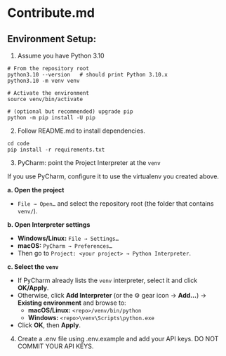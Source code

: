 # Contribute.md

## Environment Setup:

1. Assume you have Python 3.10

```shell
# From the repository root
python3.10 --version   # should print Python 3.10.x
python3.10 -m venv venv

# Activate the environment
source venv/bin/activate

# (optional but recommended) upgrade pip
python -m pip install -U pip
```

2. Follow README.md to install dependencies.

```shell
cd code
pip install -r requirements.txt
```

3. PyCharm: point the Project Interpreter at the `venv`

If you use PyCharm, configure it to use the virtualenv you created above.

**a. Open the project**

- `File → Open…` and select the repository root (the folder that contains `venv/`).

**b. Open Interpreter settings**

- **Windows/Linux:** `File → Settings…`
- **macOS:** `PyCharm → Preferences…`
- Then go to `Project: <your project> → Python Interpreter`.

**c. Select the `venv`**

- If PyCharm already lists the `venv` interpreter, select it and click **OK/Apply**.
- Otherwise, click **Add Interpreter** (or the ⚙️ gear icon → **Add…**) → **Existing environment** and browse to:
    - **macOS/Linux:** `<repo>/venv/bin/python`
    - **Windows:** `<repo>\venv\Scripts\python.exe`
- Click **OK**, then **Apply**.

4. Create a .env file using .env.example and add your API keys. DO NOT COMMIT YOUR API KEYS.